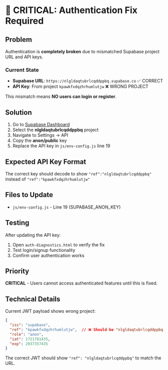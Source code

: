 # 🚨 CRITICAL: Authentication Fix Required

## Problem
Authentication is **completely broken** due to mismatched Supabase project URL and API keys.

### Current State
- **Supabase URL**: `https://nlgldaqtubrlcqddppbq.supabase.co` ✅ CORRECT
- **API Key**: From project `kpawkfxdqzhrhumlutjw` ❌ WRONG PROJECT

This mismatch means **NO users can login or register**.

## Solution
1. Go to [Supabase Dashboard](https://supabase.com/dashboard)
2. Select the **nlgldaqtubrlcqddppbq** project
3. Navigate to Settings → API
4. Copy the **anon/public** key
5. Replace the API key in `js/env-config.js` line 19

## Expected API Key Format
The correct key should decode to show `"ref":"nlgldaqtubrlcqddppbq"` instead of `"ref":"kpawkfxdqzhrhumlutjw"`

## Files to Update
- `js/env-config.js` - Line 19 (SUPABASE_ANON_KEY)

## Testing
After updating the API key:
1. Open `auth-diagnostics.html` to verify the fix
2. Test login/signup functionality
3. Confirm user authentication works

## Priority
**CRITICAL** - Users cannot access authenticated features until this is fixed.

## Technical Details
Current JWT payload shows wrong project:
```json
{
  "iss": "supabase", 
  "ref": "kpawkfxdqzhrhumlutjw",  // ❌ Should be "nlgldaqtubrlcqddppbq"
  "role": "anon",
  "iat": 1721781435,
  "exp": 2037357435
}
```

The correct JWT should show `"ref": "nlgldaqtubrlcqddppbq"` to match the URL.